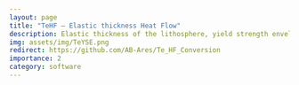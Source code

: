```yaml
---
layout: page
title: "TeHF – Elastic thickness Heat Flow"
description: Elastic thickness of the lithosphere, yield strength envelope, and heat flow calculations (Python)
img: assets/img/TeYSE.png
redirect: https://github.com/AB-Ares/Te_HF_Conversion
importance: 2
category: software
---
```

